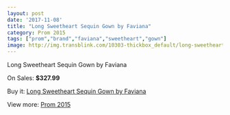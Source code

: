 ```yaml
---
layout: post
date: '2017-11-08'
title: "Long Sweetheart Sequin Gown by Faviana"
category: Prom 2015
tags: ["prom","brand","faviana","sweetheart","gown"]
image: http://img.transblink.com/10303-thickbox_default/long-sweetheart-sequin-gown-by-faviana.jpg
---
```

Long Sweetheart Sequin Gown by Faviana

On Sales: **$327.99**
<a href="https://www.transblink.com/en/prom-2015/3351-long-sweetheart-sequin-gown-by-faviana.html"><amp-img layout="responsive" width="600" height="600" src="//img.transblink.com/10303-thickbox_default/long-sweetheart-sequin-gown-by-faviana.jpg" alt="Long Sweetheart Sequin Gown by Faviana 0" /></a>
<a href="https://www.transblink.com/en/prom-2015/3351-long-sweetheart-sequin-gown-by-faviana.html"><amp-img layout="responsive" width="600" height="600" src="//img.transblink.com/10307-thickbox_default/long-sweetheart-sequin-gown-by-faviana.jpg" alt="Long Sweetheart Sequin Gown by Faviana 1" /></a>
<a href="https://www.transblink.com/en/prom-2015/3351-long-sweetheart-sequin-gown-by-faviana.html"><amp-img layout="responsive" width="600" height="600" src="//img.transblink.com/10306-thickbox_default/long-sweetheart-sequin-gown-by-faviana.jpg" alt="Long Sweetheart Sequin Gown by Faviana 2" /></a>
<a href="https://www.transblink.com/en/prom-2015/3351-long-sweetheart-sequin-gown-by-faviana.html"><amp-img layout="responsive" width="600" height="600" src="//img.transblink.com/10305-thickbox_default/long-sweetheart-sequin-gown-by-faviana.jpg" alt="Long Sweetheart Sequin Gown by Faviana 3" /></a>
<a href="https://www.transblink.com/en/prom-2015/3351-long-sweetheart-sequin-gown-by-faviana.html"><amp-img layout="responsive" width="600" height="600" src="//img.transblink.com/10304-thickbox_default/long-sweetheart-sequin-gown-by-faviana.jpg" alt="Long Sweetheart Sequin Gown by Faviana 4" /></a>

Buy it: [Long Sweetheart Sequin Gown by Faviana](https://www.transblink.com/en/prom-2015/3351-long-sweetheart-sequin-gown-by-faviana.html "Long Sweetheart Sequin Gown by Faviana")

View more: [Prom 2015](https://www.transblink.com/en/10-prom-2015 "Prom 2015")